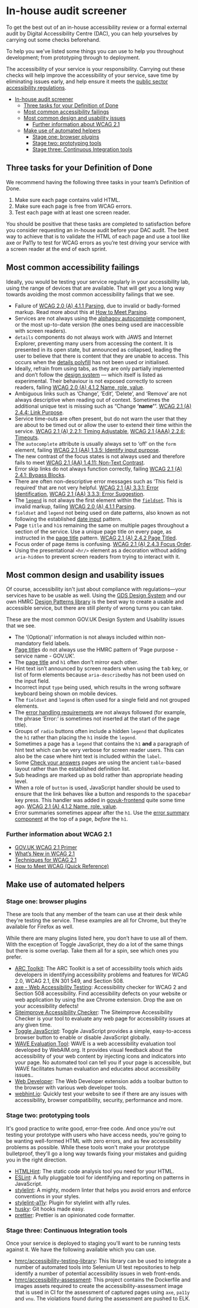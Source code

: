 # In-house audit screener

To get the best out of an in-house accessibility review or a formal external audit by Digital Accessibility Centre (DAC), you can help yourselves by carrying out some checks beforehand.

To help you we've listed some things you can use to help you throughout development; from prototyping through to deployment.

The accessibility of your service is your responsibility.  Carrying out these checks will help improve the accessibility of your service, save time by eliminating issues early, and help ensure it meets
 the [public sector accessibility regulations](https://confluence.tools.tax.service.gov.uk/display/DSA/Regulations+to+make+public+sector+websites+and+mobile+applications+accessible).

<!-- TOC -->

- [In-house audit screener](#in-house-audit-screener)
  - [Three tasks for your Definition of Done](#three-tasks-for-your-definition-of-done)
  - [Most common accessibility failings](#most-common-accessibility-failings)
  - [Most common design and usability issues](#most-common-design-and-usability-issues)
    - [Further information about WCAG 2.1](#further-information-about-wcag-21)
  - [Make use of automated helpers](#make-use-of-automated-helpers)
    - [Stage one: browser plugins](#stage-one-browser-plugins)
    - [Stage two: prototyping tools](#stage-two-prototyping-tools)
    - [Stage three: Continuous Integration tools](#stage-three-continuous-integration-tools)

<!-- /TOC -->

## Three tasks for your Definition of Done

We recommend having the following three tasks in your team’s Definition of Done.

1. Make sure each page contains valid HTML.
2. Make sure each page is free from WCAG errors.
3. Test each page with at least one screen reader.

You should be positive that these tasks are completed to satisfaction before you consider requesting an in-house audit before your DAC audit. The best way to achieve that is to validate the HTML of each page and use a tool like axe or Pa11y to test for WCAG errors as you’re test driving your service with a screen reader at the end of each sprint.

## Most common accessibility failings

Ideally, you would be testing your service regularly in your accessibility lab, using the range of devices that are available. That will get you a long way towards avoiding the most common accessibility failings that we see.

- Failure of [WCAG 2.0 (A) 4.1.1 Parsing](https://www.w3.org/WAI/WCAG21/Understanding/parsing.html), due to invalid or badly-formed markup. Read more about this at [How to Meet Parsing](https://www.w3.org/WAI/WCAG21/quickref/#parsing).
- Services are not always using the [alphagov autocomplete](https://github.com/alphagov/accessible-autocomplete) component, or the most up-to-date version (the ones being used are inaccessible with screen readers).
- `details` components do not always work with JAWS and Internet Explorer, preventing many users from accessing the content. It is presented in its open state, but announced as collapsed, leading the user to believe that there is content that they are unable to access. This occurs when the [details polyfill](https://github.com/hmrc/assets-frontend/blob/master/assets/javascripts/modules/details.polyfill.js) has not been used or initialised.
- Ideally, refrain from using tabs, as they are only partially implemented and don’t follow the [design system](https://design-system.service.gov.uk/components/tabs/) — which itself is listed as experimental. Their behaviour is not exposed correctly to screen readers, failing [WCAG 2.0 (A) 4.1.2 Name, role, value](https://www.w3.org/TR/UNDERSTANDING-WCAG20/ensure-compat-rsv.html).
- Ambiguous links such as ‘Change’, ‘Edit’, ‘Delete’, and ‘Remove’ are not always descriptive when reading out of context. Sometimes the additional unique text is missing such as “Change **‘name’**”. [WCAG 2.1 (A) 2.4.4: Link Purpose](https://www.w3.org/WAI/WCAG21/Understanding/link-purpose-in-context.html).
- Service time-outs are often present, but do not warn the user that they are about to be timed out or allow the user to extend their time within the service. [WCAG 2.1 (A) 2.2.1: Timing Adjustable](https://www.w3.org/WAI/WCAG21/Understanding/timing-adjustable.html), [WCAG 2.1 (AAA) 2.2.6: Timeouts](https://www.w3.org/WAI/WCAG21/Understanding/timeouts.html).
- The `autocomplete` attribute is usually always set to ‘off’ on the `form` element, failing [WCAG 2.1 (AA) 1.3.5: Identify input purpose](https://www.w3.org/WAI/WCAG21/Understanding/identify-input-purpose.html).
- The new contrast of the focus states is not always used and therefore fails to meet [WCAG 2.1 (AA) 1.4.11: Non-Text Contrast](https://www.w3.org/WAI/WCAG21/Understanding/non-text-contrast.html).
- Error skip links do not always function correctly, failing [WCAG 2.1 (A) 2.4.1: Bypass Blocks](https://www.w3.org/WAI/WCAG21/Understanding/bypass-blocks.html).
- There are often non-descriptive error messages such as ‘This field is required’ that are not very helpful. [WCAG 2.1 (A) 3.3.1: Error Identification](https://www.w3.org/WAI/WCAG21/Understanding/error-identification.html), [WCAG 2.1 (AA) 3.3.3: Error Suggestion](https://www.w3.org/WAI/WCAG21/Understanding/error-suggestion.html).
- The [`legend`](https://html.spec.whatwg.org/multipage/form-elements.html#the-legend-element) is not always the first element within the [`fieldset`](https://html.spec.whatwg.org/multipage/form-elements.html#the-fieldset-element). This is invalid markup, failing [WCAG 2.0 (A) 4.1.1 Parsing](https://www.w3.org/TR/UNDERSTANDING-WCAG20/ensure-compat-parses.html).
- `fieldset` and `legend` not being used on date patterns, also known as not following the established [date input](https://design-system.service.gov.uk/components/date-input/) pattern.
- Page `title` and `h1`s remaining the same on multiple pages throughout a section of the service. Use a unique page title on every page, as instructed in the [page title](https://design.tax.service.gov.uk/hmrc-design-patterns/page-title/) pattern. [WCAG 2.1 (A) 2.4.2 Page Titled](https://www.w3.org/WAI/WCAG21/Understanding/page-titled.html).
- Focus order of page items is confusing. [WCAG 2.1 (A) 2.4.3 Focus Order](https://www.w3.org/WAI/WCAG21/Understanding/focus-order.html).
- Using the presentational `<hr/>` element as a decoration without adding `aria-hidden` to prevent screen readers from trying to interact with it.

## Most common design and usability issues

Of course, accessibility isn't just about compliance with regulations—your services have to be usable as well. Using the [GDS Design System](https://design-system.service.gov.uk/) and our own HMRC [Design Patterns library](https://design.tax.service.gov.uk/hmrc-design-patterns/) is the best way to create a usable and accessible service, but there are still plenty of wrong turns you can take.

These are the most common GOV.UK Design System and Usability issues that we see.

- The ‘(Optional)’ information is not always included within non-mandatory field labels.
- [Page title](https://design.tax.service.gov.uk/hmrc-design-patterns/page-title/)s do not always use the HMRC pattern of ‘Page purpose - service name - GOV.UK’.
- The [page title](https://design.tax.service.gov.uk/hmrc-design-patterns/page-title/) and `h1` often don’t mirror each other.
- Hint text isn’t announced by screen readers when using the <kbd>tab</kbd> key, or list of form elements because `aria-describedby` has not been used on the input field.
- Incorrect input `type` being used, which results in the wrong software keyboard being shown on mobile devices.
- The `fieldset` and `legend` is often used for a single field and not grouped elements.
- The [error handling requirements](https://design-system.service.gov.uk/components/error-summary/) are not always followed (for example, the phrase ‘Error:’ is sometimes not inserted at the start of the page title).
- Groups of `radio` buttons often include a hidden `legend` that duplicates the `h1` rather than placing the `h1` inside the `legend`.
- Sometimes a page has a `legend` that contains the `h1` **and** a paragraph of hint text which can be very verbose for screen reader users. This can also be the case where hint text is included within the `label`.
- Some [Check your answers](https://design-system.service.gov.uk/patterns/check-answers/) pages are using the ancient `table`-based layout rather than the established definition list.
- Sub headings are marked up as bold rather than appropriate heading level.
- When a role of `button` is used, JavaScript handler should be used to ensure that the link behaves like a button and responds to the <kbd>spacebar</kbd> key press. This handler was added in [govuk-frontend](https://github.com/alphagov/govuk-frontend/blob/master/src/govuk/components/button/button.js) quite some time ago. [WCAG 2.1 (A) 4.1.2 Name, role, value](https://www.w3.org/TR/UNDERSTANDING-WCAG20/ensure-compat-rsv.html).
- Error summaries sometimes appear after the `h1`. Use the [error summary component](https://design-system.service.gov.uk/components/error-summary/) at the top of a page, *before* the `h1`.

### Further information about WCAG 2.1

- [GOV.UK WCAG 2.1 Primer](https://alphagov.github.io/wcag-primer/#what-is-wcag-2-1)
- [What’s New in WCAG 2.1](https://www.w3.org/WAI/standards-guidelines/wcag/new-in-21/)
- [Techniques for WCAG 2.1](https://www.w3.org/WAI/WCAG21/Techniques/)
- [How to Meet WCAG (Quick Reference)](https://www.w3.org/WAI/WCAG21/quickref/)

## Make use of automated helpers

### Stage one: browser plugins

These are tools that any member of the team can use at their desk while they're testing the service. These examples are all for Chrome, but they’re available for Firefox as well.

While there are many plugins listed here, you don’t have to use all of them. With the exception of Toggle JavaScript, they do a lot of the same things but there is some overlap. Take them all for a spin, see which ones you prefer.

- [ARC Toolkit](https://chrome.google.com/webstore/detail/arc-toolkit/chdkkkccnlfncngelccgbgfmjebmkmce): The ARC Toolkit is a set of accessibility tools which aids developers in identifying accessibility problems and features for WCAG 2.0, WCAG 2.1, EN 301 549, and Section 508.
- [axe - Web Accessibility Testing](https://chrome.google.com/webstore/detail/axe-web-accessibility-tes/lhdoppojpmngadmnindnejefpokejbdd): Accessibility checker for WCAG 2 and Section 508 accessibility. Find accessibility defects on your website or web application by using the axe Chrome extension. Drop the axe on your accessibility defects!
- [Siteimprove Accessibility Checker](https://chrome.google.com/webstore/detail/siteimprove-accessibility/efcfolpjihicnikpmhnmphjhhpiclljc): The Siteimprove Accessibility Checker is your tool to evaluate any web page for accessibility issues at any given time.
- [Toggle JavaScript](https://chrome.google.com/webstore/detail/toggle-javascript/cidlcjdalomndpeagkjpnefhljffbnlo): Toggle JavaScript provides a simple, easy-to-access browser button to enable or disable JavaScript globally.
- [WAVE Evaluation Tool](https://chrome.google.com/webstore/detail/wave-evaluation-tool/jbbplnpkjmmeebjpijfedlgcdilocofh): WAVE is a web accessibility evaluation tool developed by WebAIM.org. It provides visual feedback about the accessibility of your web content by injecting icons and indicators into your page. No automated tool can tell you if your page is accessible, but WAVE facilitates human evaluation and educates about accessibility issues..
- [Web Developer](https://chrome.google.com/webstore/detail/web-developer/bfbameneiokkgbdmiekhjnmfkcnldhhm): The Web Developer extension adds a toolbar button to the browser with various web developer tools.
- [webhint.io](https://chrome.google.com/webstore/detail/webhint/gccemnpihkbgkdmoogenkbkckppadcag): Quickly test your website to see if there are any issues with accessibility, browser compatibility, security, performance and more.

### Stage two: prototyping tools

It's good practice to write good, error-free code. And once you're out testing your prototype with users who have access needs, you're going to be wanting well-formed HTML with zero errors, and as few accessibility problems as possible. While these tools won't make your prototype bulletproof, they'll go a long way towards fixing your mistakes and guiding you in the right direction.

- [HTMLHint](https://github.com/htmlhint/HTMLHint): The static code analysis tool you need for your HTML.
- [ESLint](https://github.com/eslint/eslint): A fully pluggable tool for identifying and reporting on patterns in JavaScript.
- [stylelint](https://github.com/stylelint/stylelint): A mighty, modern linter that helps you avoid errors and enforce conventions in your styles.
- [stylelint-a11y](https://github.com/YozhikM/stylelint-a11y): Plugin for stylelint with a11y rules.
- [husky](https://github.com/typicode/husky): Git hooks made easy.
- [prettier](https://github.com/prettier/prettier): Prettier is an opinionated code formatter.

### Stage three: Continuous Integration tools

Once your service is deployed to staging you'll want to be running tests against it. We have the following available which you can use.

- [hmrc/accessibility-testing-library](https://github.com/hmrc/accessibility-testing-library): This library can be used to integrate a number of automated tools into Selenium UI test repositories to help identify a number of potential accessibility issues in web front-ends.
- [hmrc/accessibility-assessment](https://github.com/hmrc/accessibility-assessment): This project contains the Dockerfile and images assets required to create the accessibility-assessment image that is used in CI for the assessment of captured pages using `axe`, `pa11y` and `vnu`. The violations found during the assessment are pushed to ELK.
